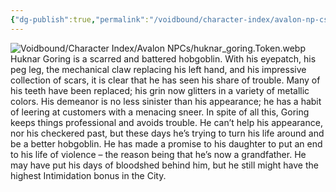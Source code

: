 ```yaml
---
{"dg-publish":true,"permalink":"/voidbound/character-index/avalon-np-cs/huknar-goring/","tags":["NPC","Avalon"]}
---
```


![Voidbound/Character Index/Avalon NPCs/huknar_goring.Token.webp](/img/user/Voidbound/Character%20Index/Avalon%20NPCs/huknar_goring.Token.webp)
Huknar Goring is a scarred and battered hobgoblin. With his eyepatch, his peg leg, the mechanical claw replacing his left hand, and his impressive collection of scars, it is clear that he has seen his share of trouble. Many of his teeth have been replaced; his grin now glitters in a variety of metallic colors. His demeanor is no less sinister than his appearance; he has a habit of leering at customers with a menacing sneer. In spite of all this, Goring keeps things professional and avoids trouble. He can’t help his appearance, nor his checkered past, but these days he’s trying to turn his life around and be a better hobgoblin. He has made a promise to his daughter to put an end to his life of violence – the reason being that he’s now a grandfather. He may have put his days of bloodshed behind him, but he still might have the highest Intimidation bonus in the City.
